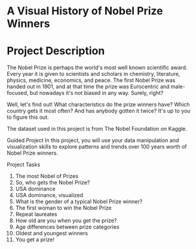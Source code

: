 <h1><b>A Visual History of Nobel Prize Winners</b></h1>
<h1><b>Project Description</b></h1>

<p>
The Nobel Prize is perhaps the world's most well known scientific award. Every year it is given to scientists and scholars in chemistry, 
literature, physics, medicine, economics, and peace. The first Nobel Prize was handed out in 1901, and at that time the prize was Eurocentric
and male-focused, but nowadays it's not biased in any way. Surely, right?

Well, let's find out! What characteristics do the prize winners have? Which country gets it most often? And has anybody gotten it twice? 
It's up to you to figure this out.

The dataset used in this project is from The Nobel Foundation on Kaggle.

Guided Project
In this project, you will use your data manipulation and visualization skills to explore patterns and trends over 100 years worth of 
Nobel Prize winners.
  </p>
  
Project Tasks
1. The most Nobel of Prizes
2. So, who gets the Nobel Prize?
3. USA dominance
4. USA dominance, visualized
5. What is the gender of a typical Nobel Prize winner?
6. The first woman to win the Nobel Prize
7. Repeat laureates
8. How old are you when you get the prize?
9. Age differences between prize categories
10. Oldest and youngest winners
11. You get a prize!
